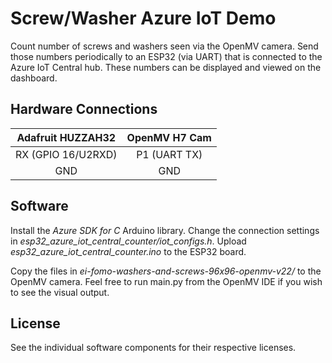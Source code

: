 # Screw/Washer Azure IoT Demo

Count number of screws and washers seen via the OpenMV camera. Send those numbers periodically to an ESP32 (via UART) that is connected to the Azure IoT Central hub. These numbers can be displayed and viewed on the dashboard.

## Hardware Connections

| Adafruit HUZZAH32 | OpenMV H7 Cam |
|:-----------------:|:-------------:|
| RX (GPIO 16/U2RXD) | P1 (UART TX) |
| GND | GND |

## Software

Install the *Azure SDK for C* Arduino library. Change the connection settings in *esp32_azure_iot_central_counter/iot_configs.h*. Upload *esp32_azure_iot_central_counter.ino* to the ESP32 board.

Copy the files in *ei-fomo-washers-and-screws-96x96-openmv-v22/* to the OpenMV camera. Feel free to run main.py from the OpenMV IDE if you wish to see the visual output.

## License

See the individual software components for their respective licenses.